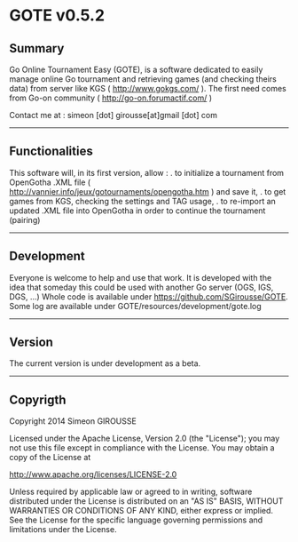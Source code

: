 GOTE v0.5.2
====

Summary
---
Go Online Tournament Easy (GOTE), is a software dedicated to easily manage online Go tournament and retrieving games (and checking theirs data) from server like KGS ( http://www.gokgs.com/ ). The first need comes from Go-on community ( http://go-on.forumactif.com/ )

Contact me at : simeon [dot] girousse[at]gmail [dot] com

***
Functionalities
---
This software will, in its first version, allow :
 . to initialize a tournament from OpenGotha .XML file ( http://vannier.info/jeux/gotournaments/opengotha.htm ) and save it,
 . to get games from KGS, checking the settings and TAG usage,
 . to re-import an updated .XML file into OpenGotha in order to continue the tournament (pairing)
 
***
Development
---
Everyone is welcome to help and use that work. It is developed with the idea that someday this could be used with another Go server (OGS, IGS, DGS, ...) Whole code is available under https://github.com/SGirousse/GOTE.
Some log are available under GOTE/resources/development/gote.log

***
Version
---
The current version is under development as a beta.

***
Copyrigth
---

Copyright 2014 Simeon GIROUSSE

Licensed under the Apache License, Version 2.0 (the "License");
you may not use this file except in compliance with the License.
You may obtain a copy of the License at

   http://www.apache.org/licenses/LICENSE-2.0

Unless required by applicable law or agreed to in writing, software
distributed under the License is distributed on an "AS IS" BASIS,
WITHOUT WARRANTIES OR CONDITIONS OF ANY KIND, either express or implied.
See the License for the specific language governing permissions and
limitations under the License.
